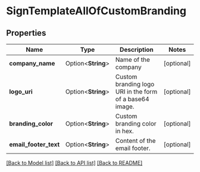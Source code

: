 # SignTemplateAllOfCustomBranding

## Properties

Name | Type | Description | Notes
------------ | ------------- | ------------- | -------------
**company_name** | Option<**String**> | Name of the company | [optional]
**logo_uri** | Option<**String**> | Custom branding logo URI in the form of a base64 image. | [optional]
**branding_color** | Option<**String**> | Custom branding color in hex. | [optional]
**email_footer_text** | Option<**String**> | Content of the email footer. | [optional]

[[Back to Model list]](../README.md#documentation-for-models) [[Back to API list]](../README.md#documentation-for-api-endpoints) [[Back to README]](../README.md)


